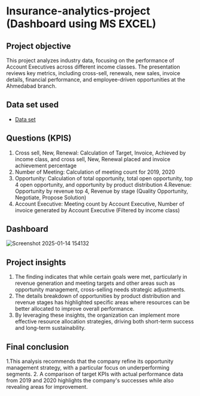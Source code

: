 # Insurance-analytics-project (Dashboard using MS EXCEL)
## Project objective
This project analyzes industry data, focusing on the performance of Account Executives across different income classes. The presentation reviews key metrics, including cross-sell, renewals, new sales, invoice details, financial performance, and employee-driven opportunities at the Ahmedabad branch.

## Data set used
- <a href ="https://github.com/arunsaimuddu/Insurance-analytics-project-/blob/main/Data%20set.zip" >Data set</a>

## Questions (KPIS)
1. Cross sell, New, Renewal: Calculation of Target, Invoice, Achieved by income class, and cross sell, New, Renewal placed and invoice achievement percentage
2. Number of Meeting: Calculation of meeting count for 2019, 2020
3. Opportunity: Calculation of total opportunity, total open opportunity, top 4 open opportunity, and opportunity by product distribution
4.Revenue: Opportunity by revenue top 4, Revenue by stage (Quality Opportunity, Negotiate, Propose Solution)
5. Account Executive: Meeting count by Account Executive, Number of invoice generated by Account Executive (Filtered by income class)

## Dashboard 
![Screenshot 2025-01-14 154132](https://github.com/user-attachments/assets/14092ea3-9072-466d-b6b7-3f4c00d450b7)


## Project insights 
1. The finding indicates  that while certain goals were met, particularly in revenue generation and meeting targets and  other areas such as opportunity management, cross-selling needs  strategic adjustments.
2. The details breakdown of opportunities by product distribution and revenue stages has highlighted specific areas where resources can be better allocated to improve overall performance.
3. By leveraging these insights, the organization can implement more effective resource allocation strategies, driving both short-term success and long-term sustainability.

## Final conclusion 
1.This analysis recommends that the company refine its opportunity management strategy, with a particular focus on underperforming segments. 
2. A comparison of target KPIs with actual performance data from 2019 and 2020 highlights the company's successes while also revealing areas for improvement.





